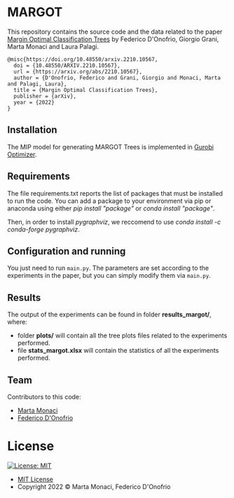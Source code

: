 # MARGOT

This repository contains the source code and the data related to the paper [Margin Optimal Classification Trees](https://arxiv.org/abs/2210.10567)
by Federico D'Onofrio, Giorgio Grani, Marta Monaci and Laura Palagi.

```
@misc{https://doi.org/10.48550/arxiv.2210.10567,
  doi = {10.48550/ARXIV.2210.10567},
  url = {https://arxiv.org/abs/2210.10567},
  author = {D'Onofrio, Federico and Grani, Giorgio and Monaci, Marta and Palagi, Laura},
  title = {Margin Optimal Classification Trees},
  publisher = {arXiv},
  year = {2022}
}
```

## Installation

The MIP model for generating MARGOT Trees is implemented in [Gurobi Optimizer](https://www.gurobi.com/solutions/gurobi-optimizer/).

## Requirements

The file requirements.txt reports the list of packages that must be installed to run the code. You can add a package to your environment via pip or anaconda using either _pip install "package"_ or _conda install "package"_. 

Then, in order to install _pygraphviz_, we reccomend to use _conda install -c conda-forge pygraphviz_.

## Configuration and running

You just need to run `main.py`. 
The parameters are set according to the experiments in the paper, but you can simply modify them via `main.py`. 

## Results

The output of the experiments can be found in folder **results_margot/**, where:

- folder **plots/** will contain all the tree plots files related to the experiments performed.
- file **stats_margot.xlsx** will contain the statistics of all the experiments performed.

## Team

Contributors to this code:

* [Marta Monaci](https://github.com/m-monaci)
* [Federico D'Onofrio](https://github.com/fededonofrio)

# License

[![License: MIT](https://img.shields.io/badge/License-MIT-yellow.svg)](https://opensource.org/licenses/MIT)

* [MIT License](https://opensource.org/licenses/mit-license.php)
* Copyright 2022 © Marta Monaci, Federico D'Onofrio
